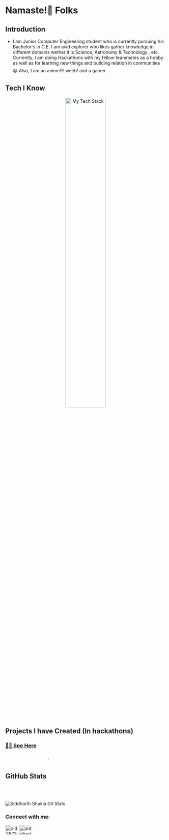 # Namaste!🙏️ Folks 

## Introduction
- I am Junior Computer Engineering student who is currently pursuing his Bachelor's in C.E. I am avid explorer who likes gather knowledge in different domains wether it is Science, Astronomy & Technology , etc. Currently, I am doing Hackathons with my fellow teammates as a hobby as well as for learning new things and building relation in communities😁.Also, I am an anime⛩ weeb! and a gamer.

## Tech I Know
<div style="text-align:center;">
<img align="center" src="https://github-readme-tech-stack.vercel.app/api/cards?title=Tech%20I%20Know&lineCount=3&theme=monokai&line1=Django,Django,10f000;Python,python,5d4b1e;react,React,058acc;node.js,node.js,d83607;&line2=mysql,MySQL,f7733a;mongodb,MongoDB,d86fb8;php,PHP,ca1394;c++,C++,30f6f4;&line3=solidity,Solidity,d71d81;web3,Web3,3fcda9;ethereum,Ethereum,8fa8aa;javascript,javascript,a09fd9;" alt="My Tech Stack" width="50%" />
 </div>

## Projects I have Created (In hackathons)
### [👨‍💻 See Here](https://devfolio.co/@gunner26735)

<div><h2>GitHub Stats <img align="center" src="https://user-images.githubusercontent.com/61881540/230325731-3f1de3f7-bcec-4215-8885-41ebe5ce1965.gif" height="3%" width="5%"> </h2></div>

![Siddharth Shukla Git Stats](https://github-readme-stats.vercel.app/api?username=gunner26735&show_icons=true&theme=slateorange)

<h3 align="left">Connect with me:</h3>
<p align="left">
<a href="https://twitter.com/sid26735" target="blank"><img align="center" src="https://raw.githubusercontent.com/rahuldkjain/github-profile-readme-generator/master/src/images/icons/Social/twitter.svg" alt="sid26735" height="30" width="40" /></a>
<a href="https://linkedin.com/in/siddharth-shukla-9b4448205" target="blank"><img align="center" src="https://raw.githubusercontent.com/rahuldkjain/github-profile-readme-generator/master/src/images/icons/Social/linked-in-alt.svg" alt="siddharth-shukla-9b4448205" height="30" width="40" /></a>
</p>
